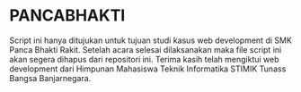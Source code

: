 # PANCABHAKTI
Script ini hanya ditujukan untuk tujuan studi kasus web development di SMK Panca Bhakti Rakit. Setelah acara selesai dilaksanakan maka file script ini akan segera dihapus dari repositori ini. Terima kasih telah mengiktui web development dari Himpunan Mahasiswa Teknik Informatika STIMIK Tunass Bangsa Banjarnegara.

